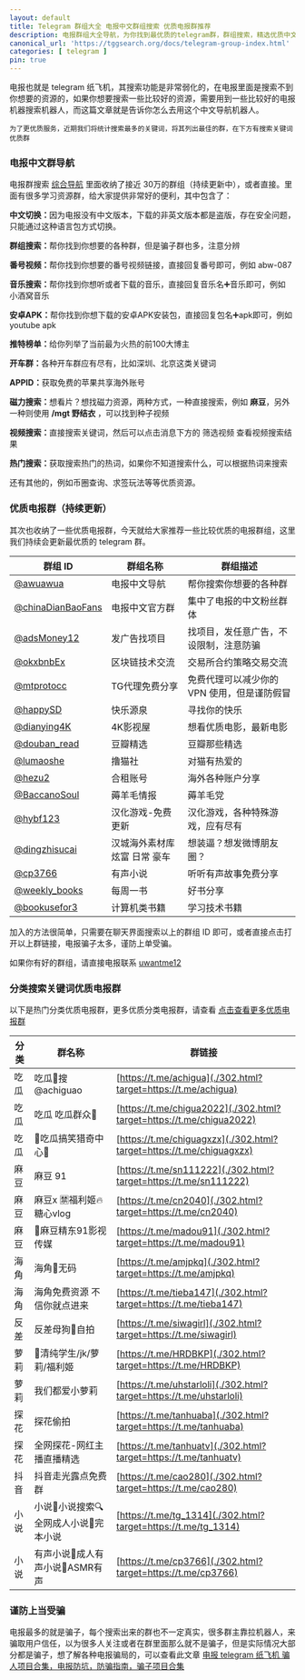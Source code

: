 ```yaml
---
layout: default
title: Telegram 群组大全 电报中文群组搜索 优质电报群推荐
description: 电报群组大全导航，为你找到最优质的telegram群，群组搜索，精选优质中文群，telegram开车群，想找到电报精选优质群组哪里去找？你可以来这里，帮你找到你想要的群。收纳了各种优质导航群，通过导航群可以帮助你快速的搜索到想要的资源。
canonical_url: 'https://tggsearch.org/docs/telegram-group-index.html'
categories: [ telegram ]
pin: true
---
```

电报也就是 telegram 纸飞机，其搜索功能是非常弱化的，在电报里面是搜索不到你想要的资源的，如果你想要搜索一些比较好的资源，需要用到一些比较好的电报机器搜索机器人，而这篇文章就是告诉你怎么去用这个中文导航机器人。

`为了更优质服务，近期我们将统计搜索最多的关键词，将其列出最佳的群，在下方有搜索关键词优质群`
### 电报中文群导航
电报群搜索 [综合导航](./302.html?target=https://t.me/awuawua) 里面收纳了接近 30万的群组（持续更新中），或者直接。里面有很多学习资源群，给大家提供非常好的便利，其中包含了：

<b>中文切换：</b>因为电报没有中文版本，下载的非英文版本都是盗版，存在安全问题，只能通过这种语言包方式切换。

<b>群组搜索：</b>帮你找到你想要的各种群，但是骗子群也多，注意分辨

<b>番号视频：</b>帮你找到你想要的番号视频链接，直接回复番号即可，例如 abw-087

<b>音乐搜索：</b>帮你找到你想听或者下载的音乐，直接回复音乐名➕音乐即可，例如 小酒窝音乐

<b>安卓APK：</b>帮你找到你想下载的安卓APK安装包，直接回复包名➕apk即可，例如 youtube apk

<b>推特榜单：</b>给你列举了当前最为火热的前100大博主

<b>开车群：</b>各种开车群应有尽有，比如深圳、北京这类关键词

<b>APPID：</b>获取免费的苹果共享海外账号

<b>磁力搜索：</b>想看片？想找磁力资源，两种方式，一种直接搜索，例如 <b>麻豆</b>，另外一种则使用 <b>/mgt 野结衣</b> ，可以找到种子视频

<b>视频搜索：</b>直接搜索关键词，然后可以点击消息下方的 筛选视频 查看视频搜索结果

<b>热门搜索：</b>获取搜索热门的热词，如果你不知道搜索什么，可以根据热词来搜索

还有其他的，例如币圈查询、求签玩法等等优质资源。

### 优质电报群（持续更新）
其次也收纳了一些优质电报群，今天就给大家推荐一些比较优质的电报群组，这里我们持续会更新最优质的 telegram 群。

|  群组 ID   | 	群组名称  | 群组描述  |
|  ----  | ----  | ----  |
| [@awuawua](./302.html?target=https://t.me/awuawua)  | 电报中文导航 | 帮你搜索你想要的各种群 |
| [@chinaDianBaoFans](./302.html?target=https://t.me/chinaDianBaoFans)  | 电报中文官方群 | 集中了电报的中文粉丝群体 |
| [@adsMoney12](./302.html?target=https://t.me/adsMoney12)  | 发广告找项目 | 找项目，发任意广告，不设限制，注意防骗 |
| [@okxbnbEx](./302.html?target=https://t.me/okxbnbEx) | 区块链技术交流 | 交易所合约策略交易交流 |
| [@mtprotocc](./302.html?target=https://t.me/mtprotocc)  | TG代理免费分享 | 免费代理可以减少你的 VPN 使用，但是谨防假冒 |
| [@happySD](./302.html?target=https://t.me/happySD)  | 快乐源泉 | 寻找你的快乐 |
| [@dianying4K](./302.html?target=https://t.me/dianying4K)  | 4K影视屋 | 想看优质电影，最新电影 |
| [@douban_read](./302.html?target=https://t.me/douban_read) | 豆瓣精选 | 豆瓣那些精选 |
| [@lumaoshe](./302.html?target=https://t.me/lumaoshe)  | 	撸猫社 | 对猫有热爱的 |
| [@hezu2](./302.html?target=https://t.me/hezu2) | 合租账号 | 海外各种账户分享 |
| [@BaccanoSoul](./302.html?target=https://t.me/BaccanoSoul) | 薅羊毛情报 | 薅羊毛党 |
| [@hybf123](./302.html?target=https://t.me/hybf123) | 汉化游戏-免费更新 | 汉化游戏，各种特殊游戏，应有尽有 |
| [@dingzhisucai](./302.html?target=https://t.me/dingzhisucai) | 汉城海外素材库 炫富 日常 ️豪车 | 想装逼？想发微博朋友圈？ |
| [@cp3766](./302.html?target=https://t.me/cp3766) | 有声小说 | 听听有声故事免费分享 |
| [@weekly_books](./302.html?target=https://t.me/weekly_books) | 每周一书 | 好书分享 |
| [@bookusefor3](./302.html?target=https://t.me/bookusefor3) | 计算机类书籍 | 学习技术书籍 |

 加入的方法很简单，只需要在聊天界面搜索以上的群组 ID 即可，或者直接点击打开以上群链接，电报骗子太多，谨防上单受骗。

 如果你有好的群组，请直接电报联系 [uwantme12](./302.html?target=https://t.me/uwantme12)

### 分类搜索关键词优质电报群
以下是热门分类优质电报群，更多优质分类电报群，请查看 [点击查看更多优质电报群](./telegram-high-quality-group.html)

|分类|群名称|群链接|
|--|--|--|
|吃瓜|吃瓜🍉搜 @achiguao|[https://t.me/achigua](./302.html?target=https://t.me/achigua)|
|吃瓜|吃瓜 吃瓜群众🍉|[https://t.me/chigua2022](./302.html?target=https://t.me/chigua2022)|
|吃瓜|🍉吃瓜搞笑猎奇中心🌚|[https://t.me/chiguagxzx](./302.html?target=https://t.me/chiguagxzx)|
|麻豆|麻豆 91|[https://t.me/sn111222](./302.html?target=https://t.me/sn111222)|
|麻豆|麻豆x 🈲福利姬🔥糖心vlog|[https://t.me/cn2040](./302.html?target=https://t.me/cn2040)|
|麻豆|🔞麻豆精东91影视传媒|[https://t.me/madou91](./302.html?target=https://t.me/madou91)|
|海角|海角🫵无码|[https://t.me/amjpkq](./302.html?target=https://t.me/amjpkq)|
|海角|海角免费资源 不信你就点进来|[https://t.me/tieba147](./302.html?target=https://t.me/tieba147)|
|反差|反差母狗🍑自拍|[https://t.me/siwagirl](./302.html?target=https://t.me/siwagirl)|
|萝莉|🥰清纯学生/jk/萝莉/福利姬|[https://t.me/HRDBKP](./302.html?target=https://t.me/HRDBKP)|
|萝莉|我们都爱小萝莉|[https://t.me/uhstarloli](./302.html?target=https://t.me/uhstarloli)|
|探花|探花偷拍|[https://t.me/tanhuaba](./302.html?target=https://t.me/tanhuaba)|
|探花|全网探花-网红主播直播精选|[https://t.me/tanhuatv](./302.html?target=https://t.me/tanhuatv)|
|抖音|抖音走光露点免费群|[https://t.me/cao280](./302.html?target=https://t.me/cao280)|
|小说|小说🌸小说搜索🔍全网成人小说🌸完本小说 |[https://t.me/tg_1314](./302.html?target=https://t.me/tg_1314)|
|小说|有声小说🌸成人有声小说🌸ASMR有声 |[https://t.me/cp3766](./302.html?target=https://t.me/cp3766) |

### 谨防上当受骗
电报最多的就是骗子，每个搜索出来的群也不一定真实，很多群主靠拉机器人，来骗取用户信任，以为很多人关注或者在群里面那么就不是骗子，但是实际情况大部分都是骗子，想了解各种电报骗局的，可以查看此文章
[电报 telegram 纸飞机 骗人项目合集，电报防坑，防骗指南，骗子项目合集](./telegram-scam.html)



